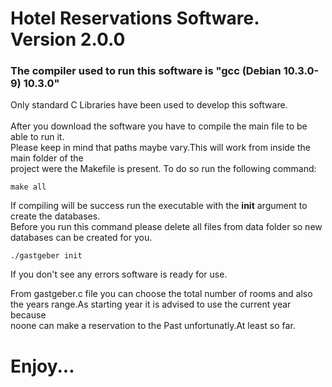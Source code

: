 # Hotel Reservations Software. Version 2.0.0
### The compiler used to run this software is "gcc (Debian 10.3.0-9) 10.3.0"
Only standard C Libraries have been used to develop this software.<br><br>
After you download the software you have to compile the main file to be able to run it.<br>
Please keep in mind that paths maybe vary.This will work from inside the main folder of the<br>
project were the Makefile is present.
To do so run the following command:
```
make all
```
If compiling will be success run the executable with the  **init**  argument to create the databases.<br>
Before you run this command please delete all files from data folder so new databases can be created for you.
```
./gastgeber init
```
If you don't see any errors software is ready for use.

From gastgeber.c file you can choose the total number of rooms and also<br>
the years range.As starting year it is advised to use the current year because<br>
noone can make a reservation to the Past unfortunatly.At least so far.

# Enjoy...

